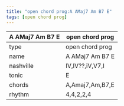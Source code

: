 ```yaml
---
title: "open chord prog:A AMaj7 Am B7 E"
tags: [open chord prog]
---
```


|A AMaj7 Am B7 E|open chord prog|
|---|---|
|type|open chord prog|
|name|A AMaj7 Am B7 E|
|nashville|IV,IV??,iV,V7,I|
|tonic|E|
|chords|A,Amaj7,Am,B7,E|
|rhythm|4,4,2,2,4|


